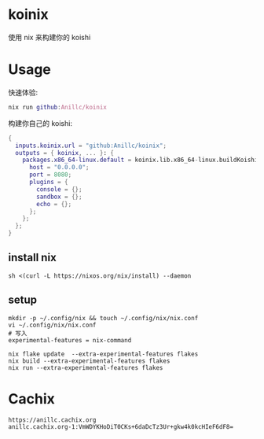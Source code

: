 # koinix

使用 nix 来构建你的 koishi

# Usage

快速体验:

```nix
nix run github:Anillc/koinix
```


构建你自己的 koishi:

```nix
{
  inputs.koinix.url = "github:Anillc/koinix";
  outputs = { koinix, ... }: {
    packages.x86_64-linux.default = koinix.lib.x86_64-linux.buildKoishi {
      host = "0.0.0.0";
      port = 8080;
      plugins = {
        console = {};
        sandbox = {};
        echo = {};
      };
    };
  };
}
```

## install nix
```shell
sh <(curl -L https://nixos.org/nix/install) --daemon
```
## setup
```shell
mkdir -p ~/.config/nix && touch ~/.config/nix/nix.conf
vi ~/.config/nix/nix.conf
# 写入
experimental-features = nix-command
```
```shell
nix flake update  --extra-experimental-features flakes
nix build --extra-experimental-features flakes
nix run --extra-experimental-features flakes
```

# Cachix

```
https://anillc.cachix.org
anillc.cachix.org-1:VmWDYKHoDiT0CKs+6daDcTz3Ur+gkw4k0kcHIeF6dF8=
```
